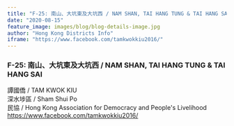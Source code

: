 ```yaml
---
title: "F-25: 南山、大坑東及大坑西 / NAM SHAN, TAI HANG TUNG & TAI HANG SAI"
date: "2020-08-15"
feature_image: images/blog/blog-details-image.jpg
author: "Hong Kong Districts Info"
iframe: "https://www.facebook.com/tamkwokkiu2016/"
---
```


### F-25: 南山、大坑東及大坑西 / NAM SHAN, TAI HANG TUNG & TAI HANG SAI  
譚國僑 / TAM KWOK KIU  
深水埗區 / Sham Shui Po  
民協 / Hong Kong Association for Democracy and People's Livelihood  
https://www.facebook.com/tamkwokkiu2016/
